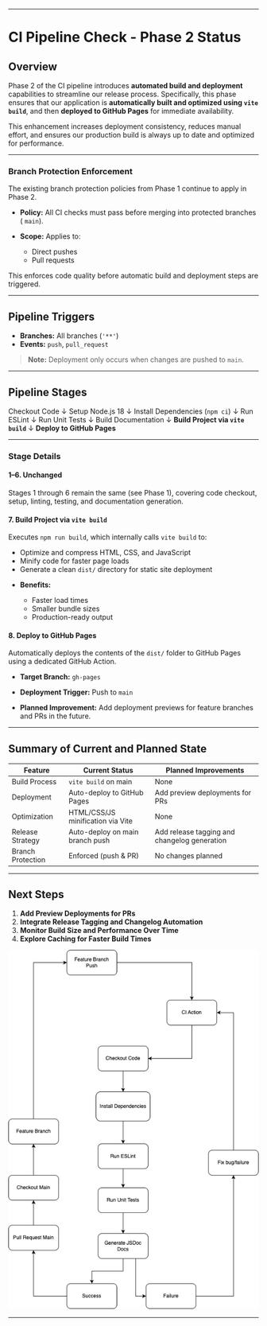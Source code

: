 
---

# CI Pipeline Check - Phase 2 Status

## Overview

Phase 2 of the CI pipeline introduces **automated build and deployment** capabilities to streamline our release process. Specifically, this phase ensures that our application is **automatically built and optimized using `vite build`**, and then **deployed to GitHub Pages** for immediate availability.

This enhancement increases deployment consistency, reduces manual effort, and ensures our production build is always up to date and optimized for performance.

---

### Branch Protection Enforcement

The existing branch protection policies from Phase 1 continue to apply in Phase 2.

* **Policy:**
  All CI checks must pass before merging into protected branches ( `main`).
* **Scope:**
  Applies to:

  * Direct pushes
  * Pull requests

This enforces code quality before automatic build and deployment steps are triggered.

---

## Pipeline Triggers

* **Branches:** All branches (`'**'`)
* **Events:** `push`, `pull_request`

> **Note:** Deployment only occurs when changes are pushed to `main`.

---

## Pipeline Stages

Checkout Code
↓
Setup Node.js 18
↓
Install Dependencies (`npm ci`)
↓
Run ESLint
↓
Run Unit Tests
↓
Build Documentation
↓
**Build Project via `vite build`**
↓
**Deploy to GitHub Pages**

---

### Stage Details

#### 1–6. Unchanged

Stages 1 through 6 remain the same (see Phase 1), covering code checkout, setup, linting, testing, and documentation generation.

#### 7. Build Project via `vite build`

Executes `npm run build`, which internally calls `vite build` to:

* Optimize and compress HTML, CSS, and JavaScript
* Minify code for faster page loads
* Generate a clean `dist/` directory for static site deployment

- **Benefits:**

  * Faster load times
  * Smaller bundle sizes
  * Production-ready output

#### 8. Deploy to GitHub Pages

Automatically deploys the contents of the `dist/` folder to GitHub Pages using a dedicated GitHub Action.

* **Target Branch:** `gh-pages`

* **Deployment Trigger:** Push to `main`

* **Planned Improvement:**
  Add deployment previews for feature branches and PRs in the future.

---

## Summary of Current and Planned State

| Feature           | Current Status                    | Planned Improvements                         |
| ----------------- | --------------------------------- | -------------------------------------------- |
| Build Process     | `vite build` on main              | None                                         |
| Deployment        | Auto-deploy to GitHub Pages       | Add preview deployments for PRs              |
| Optimization      | HTML/CSS/JS minification via Vite | None                                         |
| Release Strategy  | Auto-deploy on main branch push   | Add release tagging and changelog generation |
| Branch Protection | Enforced (push & PR)              | No changes planned                           |

---

## Next Steps

1. **Add Preview Deployments for PRs**
2. **Integrate Release Tagging and Changelog Automation**
3. **Monitor Build Size and Performance Over Time**
4. **Explore Caching for Faster Build Times**

![CI Pipeline Diagram - Phase 2](./phase2.png)

---
